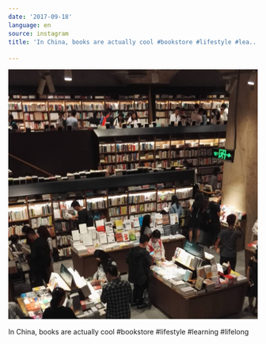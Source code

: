 ```yaml
---
date: '2017-09-18'
language: en
source: instagram
title: 'In China, books are actually cool #bookstore #lifestyle #lea...'

---
```


![](/uploads/instagram/201709/ec62a8bbd0c9dc0812c826dea6fc2fd3.jpg)

In China, books are actually cool #bookstore #lifestyle #learning #lifelong
            